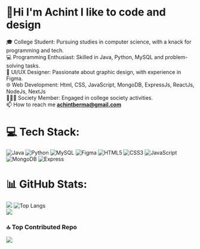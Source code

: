 # 💫Hi I'm Achint I like to code and design
🎓 College Student: Pursuing studies in computer science, with a knack for programming and tech.<br>💻 Programming Enthusiast: Skilled in Java, Python, MySQL and problem-solving tasks.<br>🎨 UI/UX Designer: Passionate about graphic design, with experience in Figma.<br>🌐 Web Development: Html, CSS, JavaScript, MongoDB, ExpressJs, ReactJs, NodeJs, NextJs<br>🧑‍🤝‍🧑 Society Member: Engaged in college society activities.<br>
📫 How to reach me **achintberma@gmail.com**

# 💻 Tech Stack:
![Java](https://img.shields.io/badge/java-%23ED8B00.svg?style=flat&logo=openjdk&logoColor=white) ![Python](https://img.shields.io/badge/python-3670A0?style=flat&logo=python&logoColor=ffdd54) ![MySQL](https://img.shields.io/badge/mysql-4479A1.svg?style=flat&logo=mysql&logoColor=white) ![Figma](https://img.shields.io/badge/figma-%23F24E1E.svg?style=flat&logo=figma&logoColor=white) ![HTML5](https://img.shields.io/badge/html5-%23E34F26.svg?style=flat&logo=html5&logoColor=white) ![CSS3](https://img.shields.io/badge/css3-%231572B6.svg?style=flat&logo=css3&logoColor=white) ![JavaScript](https://img.shields.io/badge/javascript-%23323330.svg?style=flat&logo=javascript&logoColor=%23F7DF1E) ![MongoDB](https://img.shields.io/badge/MongoDB-%234ea94b.svg?style=flat&logo=mongodb&logoColor=white) ![Express](https://img.shields.io/badge/Express-%234ea94b.svg?style=flat&logo=express&logoColor=white)

# 📊 GitHub Stats:
![](https://github-readme-stats.vercel.app/api?username=Achintxv&theme=dark&hide_border=false&include_all_commits=false&count_private=false)
![Top Langs](https://github-readme-stats.vercel.app/api/top-langs/?username=Achintxv&theme=dark&hide_border=false&layout=compact)<br>
![](https://github-readme-streak-stats.herokuapp.com/?user=Achintxv&theme=dark&hide_border=false)


### 🔝 Top Contributed Repo
![](https://github-contributor-stats.vercel.app/api?username=Achintxv&limit=5&theme=github_dark&combine_all_yearly_contributions=true)
<!-- [![](https://visitcount.itsvg.in/api?id=Achintxv&icon=0&color=1)](https://visitcount.itsvg.in)-->
